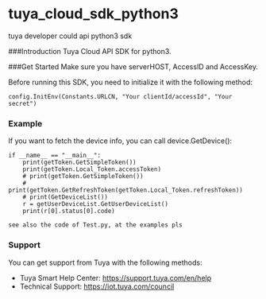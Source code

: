 # tuya_cloud_sdk_python3
tuya developer could api python3 sdk

###Introduction
Tuya Cloud API SDK for python3.

###Get Started
Make sure you have serverHOST, AccessID and AccessKey.

Before running this SDK, you need to initialize it with the following method:

```
config.InitEnv(Constants.URLCN, "Your clientId/accessId", "Your secret")
```

### Example

If you want to fetch the device info, you can call device.GetDevice():

```
if __name__ == "__main__":
    print(getToken.GetSimpleToken())
    print(getToken.Local_Token.accessToken)
    # print(getToken.GetSimpleToken())
    # print(getToken.GetRefreshToken(getToken.Local_Token.refreshToken))
    # print(GetDeviceList())
    r = getUserDeviceList.GetUserDeviceList()
    print(r[0].status[0].code)
```

```
see also the code of Test.py, at the examples pls
```



### Support

You can get support from Tuya with the following methods:

- Tuya Smart Help Center: https://support.tuya.com/en/help
- Technical Support: https://iot.tuya.com/council
